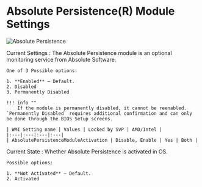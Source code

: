 # Absolute Persistence(R) Module Settings

![Absolute Persistence](https://cdrt.github.io/mk_docs/ref/bios/settings/thinkpad/img/tp_abspersistencemodule.png)

Current Settings
:  The Absolute Persistence module is an optional monitoring service from Absolute Software.

    One of 3 Possible options:

    1. **Enabled** – Default.
    2. Disabled
    3. Permanently Disabled

    !!! info ""
        If the module is permanently disabled, it cannot be reenabled. `Permanently Disabled` requires additional confirmation and can only be done through the BIOS Setup screens. 

    | WMI Setting name | Values | Locked by SVP | AMD/Intel |
    |:---|:---|:---|:---|
    | AbsolutePersistenceModuleActivation | Disable, Enable | Yes | Both |

Current State
:   Whether Absolute Persistence is activated in OS.

    Possible options:

    1. **Not Activated** – Default.
    2. Activated
